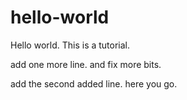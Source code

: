 # hello-world

Hello world.
This is a tutorial.

add one more line. and fix more bits.

add the second added line. here you go.
